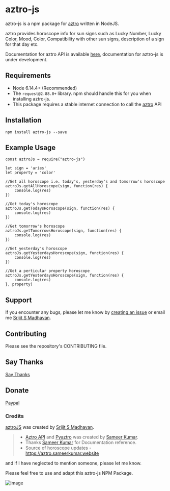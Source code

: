 aztro-js
========

aztro-js is a npm package for
[aztro](https://github.com/sameerkumar18/aztro) written in NodeJS.

aztro provides horoscope info for sun signs such as Lucky Number, Lucky
Color, Mood, Color, Compatibility with other sun signs, description of a
sign for that day etc.

Documentation for aztro API is available
[here](https://aztro.readthedocs.io/en/latest/), documentation for
aztro-js is under development.

Requirements
------------

-   Node 6.14.4+ (Recommended)
-   The `request@2.88.0+` library. npm should handle this for you when
    installing aztro-js.
-   This package requires a stable internet connection to call the
    [aztro](https://aztro.readthedocs.io/en/latest/) API

Installation
------------

    npm install aztro-js --save

Example Usage
-------------

    const aztroJs = require("aztro-js")

    let sign = 'aries'
    let property = 'color'

    //Get all horoscope i.e. today's, yesterday's and tomorrow's horoscope
    aztroJs.getAllHoroscope(sign, function(res) {
        console.log(res)
    })

    //Get today's horoscope
    aztroJs.getTodaysHoroscope(sign, function(res) {
        console.log(res)
    })

    //Get tomorrow's horoscope
    aztroJs.getTomorrowsHoroscope(sign, function(res) {
        console.log(res)
    })

    //Get yesterday's horoscope
    aztroJs.getYesterdaysHoroscope(sign, function(res) {
        console.log(res)
    })

    //Get a perticular property horoscope
    aztroJs.getYesterdaysHoroscope(sign, function(res) {
        console.log(res)
    }, property)

Support
-------

If you encounter any bugs, please let me know by [creating an
issue](https://github.com/srijitcoder/aztro-js/issues/new) or email me
[Srijit S Madhavan](mailto:sayhi@srijitcoder.me).

Contributing
------------

Please see the repository's CONTRIBUTING file.

Say Thanks
----------

[Say Thanks](https://saythanks.io/to/srijitcoder)

Donate
------

[Paypal](https://www.paypal.me/srijitcoder)

### Credits

[aztroJS](https://www.npmjs.com/package/aztro-js) was created by [Srijit
S Madhavan](https://srijitcoder.me).

> -   [Aztro API](https://aztro.sameerkumar.website) and
>     [Pyaztro](https://pypi.org/project/pyaztro) was created by [Sameer
>     Kumar](http://www.sameerkumar.website).
> -   Thanks [Sameer Kumar](http://www.sameerkumar.website) for
>     Documentation reference.
> -   Source of horoscope updates - <https://aztro.sameerkumar.website>

and if I have neglected to mention someone, please let me know.

Please feel free to use and adapt this aztro-js NPM Package.

![image](https://readthedocs.org/projects/aztro/badge/?version=latest%0A%20:target:%20http://aztro.readthedocs.io/en/latest/?badge=latest)

